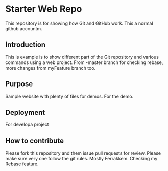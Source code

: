 # Starter Web Repo

This repository is for showing how Git and GitHub work. This a normal github accountm.


## Introduction
This is example is to show different part of the Git repository and various commands using a web project. From -master branch for checking rebase, more changes from myFeature branch too.

## Purpose

Sample website with plenty of files for demos. For the demo.

## Deployment
For developa project

## How to contribute
Please fork this repository and them issue pull requests for review. Please
make sure very one follow the git rules.
Mostly Ferrakkem.
Checking my Rebase feature.

